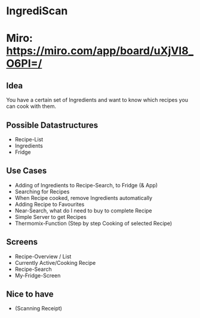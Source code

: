 # IngrediScan

# Miro: https://miro.com/app/board/uXjVI8_O6PI=/

## Idea
You have a certain set of Ingredients and want to know which recipes you can cook with them.

## Possible Datastructures
- Recipe-List
- Ingredients
- Fridge

## Use Cases
- Adding of Ingredients to Recipe-Search, to Fridge (& App)
- Searching for Recipes
- When Recipe cooked, remove Ingredients automatically
- Adding Recipe to Favourites
- Near-Search, what do I need to buy to complete Recipe
- Simple Server to get Recipes
- Thermomix-Function (Step by step Cooking of selected Recipe)

## Screens
- Recipe-Overview / List
- Currently Active/Cooking Recipe
- Recipe-Search
- My-Fridge-Screen

## Nice to have
- (Scanning Receipt)
